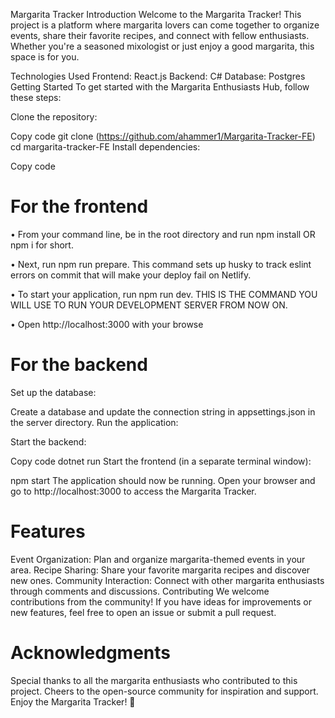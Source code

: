 Margarita Tracker
Introduction
Welcome to the Margarita Tracker! This project is a platform where margarita lovers can come together to organize events, share their favorite recipes, and connect with fellow enthusiasts. Whether you're a seasoned mixologist or just enjoy a good margarita, this space is for you.

Technologies Used
Frontend: React.js
Backend: C#
Database: Postgres
Getting Started
To get started with the Margarita Enthusiasts Hub, follow these steps:

Clone the repository:

Copy code
git clone (https://github.com/ahammer1/Margarita-Tracker-FE)
cd margarita-tracker-FE
Install dependencies:

Copy code
# For the frontend
• From your command line, be in the root directory and run npm install OR npm i for short.

• Next, run npm run prepare. This command sets up husky to track eslint errors on commit that will make your deploy fail on Netlify.

• To start your application, run npm run dev. THIS IS THE COMMAND YOU WILL USE TO RUN YOUR DEVELOPMENT SERVER FROM NOW ON.

• Open http://localhost:3000 with your browse

# For the backend
Set up the database:

Create a database and update the connection string in appsettings.json in the server directory.
Run the application:

Start the backend:

Copy code
dotnet run
Start the frontend (in a separate terminal window):

npm start
The application should now be running. Open your browser and go to http://localhost:3000 to access the Margarita Tracker.

# Features
Event Organization: Plan and organize margarita-themed events in your area.
Recipe Sharing: Share your favorite margarita recipes and discover new ones.
Community Interaction: Connect with other margarita enthusiasts through comments and discussions.
Contributing
We welcome contributions from the community! If you have ideas for improvements or new features, feel free to open an issue or submit a pull request.

# Acknowledgments
Special thanks to all the margarita enthusiasts who contributed to this project.
Cheers to the open-source community for inspiration and support.
Enjoy the Margarita Tracker! 🍹
